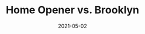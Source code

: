 ---
layout: layouts/post.njk
title: Home Opener vs. Brooklyn 
date: 2021-05-02
humanDate: October 22nd, 2021
tags: [
    post,
    total,
    2021_season
]
totalDonations: 440.00
doneeShort: "ACLU"
donee: American Civil Liberties Union
doneeLink: https://www.aclupa.org/
threadLink: https://www.reddit.com/r/sixers/comments/qdguwy/50_aclu_pennsylvania_donation_for_a_76ers_win/
desc: "$50 ACLU Pennsylvania donation for a 76ers win tonight over the Brooklyn Nets. Who's with me? RUN IT BACK!"
---